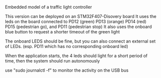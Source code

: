 Embedded model of a traffic light controller

This version can be deployed on an STM32F407-Disovery board
It uses the leds on the board connected to PD12 (green) PD13 (orange) PD14 (red) PD15 (pedestrian go), and PD11 (pedestrian stop)
It also uses the onboard blue button to request a shorter timeout of the green light

The onboard LEDS should be fine, but you can also connect an external set of LEDs. (esp. PD11 which has no corresponding onboard led)

When the application starts, the 4 leds should light for a short period of time, then the system should run autonomously

use "sudo journalctl -f"  to monitor the activity on the USB bus

